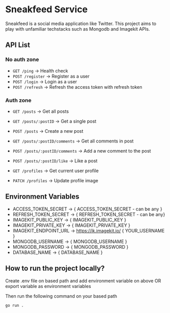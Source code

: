# Sneakfeed Service

Sneakfeed is a social media application like Twitter.
This project aims to play with unfamiliar techstacks such as Mongodb and Imagekit APIs.

## API List

### No auth zone

- `GET /ping` -> Health check
- `POST /register` -> Register as a user
- `POST /login` -> Login as a user
- `POST /refresh` -> Refresh the access token with refresh token

### Auth zone

- `GET /posts` -> Get all posts
- `GET /posts/:postID` -> Get a single post
- `POST /posts` -> Create a new post
- `GET /posts/:postID/comments` -> Get all comments in post
- `POST /posts/:postID/comments` -> Add a new comment to the post
- `POST /posts/:postID/like` -> Like a post

- `GET /profiles` -> Get current user profile
- `PATCH /profiles` -> Update profile image

## Environment Variables

- ACCESS_TOKEN_SECRET -> { ACCESS_TOKEN_SECRET - can be any }
- REFRESH_TOKEN_SECRET -> { REFRESH_TOKEN_SECRET - can be any}
- IMAGEKIT_PUBLIC_KEY -> { IMAGEKIT_PUBLIC_KEY }
- IMAGEKIT_PRIVATE_KEY -> { IMAGEKIT_PRIVATE_KEY }
- IMAGEKIT_ENDPOINT_URL -> https://ik.imagekit.io/ { YOUR_USERNAME }
- MONGODB_USERNAME -> { MONGODB_USERNAME }
- MONGODB_PASSWORD -> { MONGODB_PASSWORD }
- DATABASE_NAME -> { DATABASE_NAME }

## How to run the project locally?

Create .env file on based path and add environment variable on above
OR export variable as environment variables

Then run the following command on your based path

```
go run .
```
